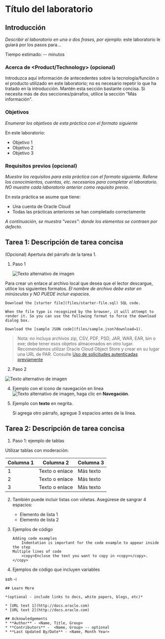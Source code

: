 # Título del laboratorio

## Introducción

_Describir el laboratorio en una o dos frases, por ejemplo:_ este laboratorio le guiará por los pasos para...

Tiempo estimado: -- minutos

### Acerca de <Product/Technology> (opcional)

Introduzca aquí información de antecedentes sobre la tecnología/función o el producto utilizado en este laboratorio; no es necesario repetir lo que ha tratado en la introducción. Mantén esta sección bastante concisa. Si necesita más de dos secciones/párrafos, utilice la sección "Más información".

### Objetivos

_Enumerar los objetivos de esta práctica con el formato siguiente_

En este laboratorio:

*   Objetivo 1
*   Objetivo 2
*   Objetivo 3

### Requisitos previos (opcional)

_Muestre los requisitos para esta práctica con el formato siguiente. Rellene los conocimientos, cuentas, etc. necesarios para completar el laboratorio. NO muestre cada laboratorio anterior como requisito previo._

En esta práctica se asume que tiene:

*   Una cuenta de Oracle Cloud
*   Todas las prácticas anteriores se han completado correctamente

_A continuación, se muestra "veces": donde los elementos se contraen por defecto._

## Tarea 1: Descripción de tarea concisa

(Opcional) Apertura del párrafo de la tarea 1.

1.  Paso 1
    
    ![Texto alternativo de imagen](images/sample1.png)
    

Para crear un enlace al archivo local que desea que el lector descargue, utilice los siguientes formatos. _El nombre de archivo debe estar en minúsculas y NO PUEDE incluir espacios._

    Download the [starter file](files/starter-file.sql) SQL code.
    
    When the file type is recognized by the browser, it will attempt to render it. So you can use the following format to force the download dialog box.
    
    Download the [sample JSON code](files/sample.json?download=1).
    

> Nota: no incluya archivos zip, CSV, PDF, PSD, JAR, WAR, EAR, bin o exe; debe tener esos objetos almacenados en otro lugar. Recomendamos utilizar Oracle Cloud Object Store y crear en su lugar una URL de PAR. Consulte [Uso de solicitudes autenticadas previamente](https://docs.cloud.oracle.com/en-us/iaas/Content/Object/Tasks/usingpreauthenticatedrequests.htm)

2.  Paso 2

![Texto alternativo de imagen](images/sample1.png)

4.  Ejemplo con el icono de navegación en línea ![Texto alternativo de imagen](images/sample2.png), haga clic en **Navegación**.
    
5.  Ejemplo con **texto** en negrita.
    
    Si agrega otro párrafo, agregue 3 espacios antes de la línea.
    

## Tarea 2: Descripción de tarea concisa

1.  Paso 1: ejemplo de tablas

Utilizar tablas con moderación:

| Columna 1 | Columna 2 | Columna 3 |
| --- | --- | --- |
| 1 | Texto o enlace | Más texto |
| 2 | Texto o enlace | Más texto |
| 3 | Texto o enlace | Más texto |

2.  También puede incluir listas con viñetas. Asegúrese de sangrar 4 espacios:
    
    *   Elemento de lista 1
    *   Elemento de lista 2
3.  Ejemplos de código
    
        Adding code examples
        	Indentation is important for the code example to appear inside the step
        Multiple lines of code
        	<copy>Enclose the text you want to copy in <copy></copy>.</copy>
        
4.  Ejemplos de código que incluyen variables
    

ssh -i

    
    ## Learn More
    
    *(optional - include links to docs, white papers, blogs, etc)*
    
    * [URL text 1](http://docs.oracle.com)
    * [URL text 2](http://docs.oracle.com)
    
    ## Acknowledgements
    * **Author** - <Name, Title, Group>
    * **Contributors** -  <Name, Group> -- optional
    * **Last Updated By/Date** - <Name, Month Year>